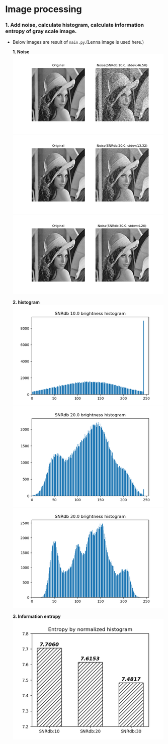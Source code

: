 <h1>Image processing</h1>   

<h3> 1. Add noise, calculate histogram, calculate information entropy of gray scale image.</h3>   

- Below images are result of `main.py`.(Lenna image is used here.)   
   
    **1. Noise**
!['add gaussian noise'](./SNRdb10.png)  
!['add gaussian noise'](./SNRdb20.png)  
!['add gaussian noise'](./SNRdb30.png)
   
    **2. histogram**
!['add gaussian noise'](./SNRdb10_histogram.png)  
!['add gaussian noise'](./SNRdb20_histogram.png)  
!['add gaussian noise'](./SNRdb30_histogram.png)

    **3. Information entropy**
!['add gaussian noise'](./Entropy.png)  
 
